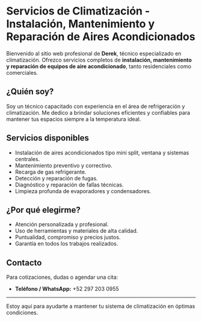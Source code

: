 # Servicios de Climatización - Instalación, Mantenimiento y Reparación de Aires Acondicionados

Bienvenido al sitio web profesional de **Derek**, técnico especializado en climatización. Ofrezco servicios completos de **instalación, mantenimiento y reparación de equipos de aire acondicionado**, tanto residenciales como comerciales.

## ¿Quién soy?

Soy un técnico capacitado con experiencia en el área de refrigeración y climatización. Me dedico a brindar soluciones eficientes y confiables para mantener tus espacios siempre a la temperatura ideal.

## Servicios disponibles

- Instalación de aires acondicionados tipo mini split, ventana y sistemas centrales.
- Mantenimiento preventivo y correctivo.
- Recarga de gas refrigerante.
- Detección y reparación de fugas.
- Diagnóstico y reparación de fallas técnicas.
- Limpieza profunda de evaporadores y condensadores.

## ¿Por qué elegirme?

- Atención personalizada y profesional.
- Uso de herramientas y materiales de alta calidad.
- Puntualidad, compromiso y precios justos.
- Garantía en todos los trabajos realizados.

## Contacto

Para cotizaciones, dudas o agendar una cita:

- **Teléfono / WhatsApp:** +52 297 203 0955

---
Estoy aquí para ayudarte a mantener tu sistema de climatización en óptimas condiciones.
